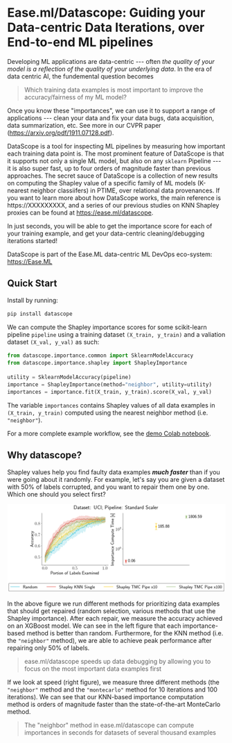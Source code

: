 # Ease.ml/Datascope: Guiding your Data-centric Data Iterations, over End-to-end ML pipelines

Developing ML applications are data-centric --- often *the quality of your model
is a reflection of the quality of your underlying data*. In the era of data
centric AI, the fundemental question becomes

  > Which training data examples is most important to improve the accuracy/fairness of my ML model?

Once you know these "importances", we can use it to support a range of applications ---
clean your data and fix your data bugs, data acquisition, data summarization, etc.
See more in our CVPR paper (https://arxiv.org/pdf/1911.07128.pdf). 

DataScope is a tool for inspecting ML pipelines by measuring how important each 
training data point is. The most prominent feature of DataScope is that it 
supports not only a single ML model, but also on any `sklearn` Pipeline --- it is 
also super fast, up to four orders of magnitude faster than previous approaches.
The secret sauce of DataScope is a collection of new results on computing
the Shapley value of a specific family of ML models (K-nearest neighbor classiifers)
in PTIME, over relational data provenances. If you want to learn more about how DataScope works, 
the main reference is https://XXXXXXXXX, and a series of our previous studies on
KNN Shapley proxies can be found at https://ease.ml/datascope.

In just seconds, you will be able to get the importance score for each of your 
training example, and get your data-centric cleaning/debugging iterations
started!

DataScope is part of the Ease.ML data-centric ML DevOps eco-system: https://Ease.ML

## Quick Start

Install by running:

```bash
pip install datascope
```

We can compute the Shapley importance scores for some scikit-learn pipeline `pipeline` using a training dataset `(X_train, y_train)` and a valiation dataset `(X_val, y_val)` as such:

```python
from datascope.importance.common import SklearnModelAccuracy
from datascope.importance.shapley import ShapleyImportance

utility = SklearnModelAccuracy(pipeline)
importance = ShapleyImportance(method="neighbor", utility=utility)
importances = importance.fit(X_train, y_train).score(X_val, y_val)
```

The variable `importances` contains Shapley values of all data examples in `(X_train, y_train)` computed using the nearest neighbor method (i.e. `"neighbor"`).

For a more complete example workflow, see the [demo Colab notebook](https://colab.research.google.com/drive/1faCvkKLFA7m4kj8GzxBNBMMq0nXi70H3?usp=sharing).

## Why datascope?

Shapley values help you find faulty data examples ***much faster*** than if you were going about it randomly. For example, let's say you are given a dataset with 50% of labels corrupted, and you want to repair them one by one. Which one should you select first?

![Example data repair workflow using datascope](/dev/assets/uci-stdscaler-pipeline-experiment.png)

In the above figure we run different methods for prioritizing data examples that should get repaired (random selection, various methods that use the Shapley importance). After each repair, we measure the accuracy achieved on an XGBoost model. We can see in the left figure that each importance-based method is better than random. Furthermore, for the KNN method (i.e. the `"neighbor"` method), we are able to achieve peak performance after repairing only 50% of labels.

> ease.ml/datascope speeds up data debugging by allowing you to focus on the most important data examples first

If we look at speed (right figure), we measure three different methods (the `"neighbor"` method and the `"montecarlo"` method for 10 iterations and 100 iterations). We can see that our KNN-based importance computation method is orders of magnitude faster than the state-of-the-art MonteCarlo method.

> The "neighbor" method in ease.ml/datascope can compute importances in seconds for datasets of several thousand examples
